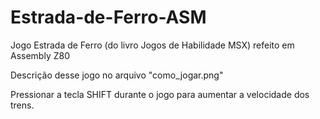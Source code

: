 # Estrada-de-Ferro-ASM
Jogo Estrada de Ferro (do livro Jogos de Habilidade MSX) refeito em Assembly Z80

Descrição desse jogo no arquivo "como_jogar.png"

Pressionar a tecla SHIFT durante o jogo para aumentar a velocidade dos trens.
